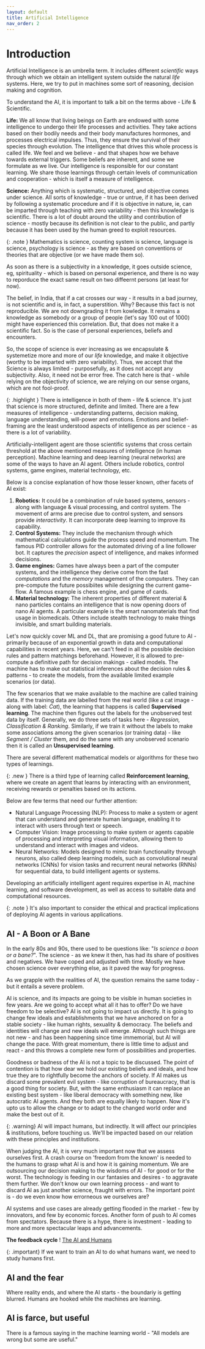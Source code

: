 ```yaml
---
layout: default
title: Artificial Intelligence
nav_order: 2
---
```


# Introduction

Artificial Intelligence is an umbrella term. It includes different *scientific* ways through which we obtain an intelligent system outside the natural *life* systems.
Here, we try to put in machines some sort of reasoning, decision making and cognition.

To understand the AI, it is important to talk a bit on the terms above - Life & Scientific.

**Life:** We all know that living beings on Earth are endowed with some intelligence to undergo their life processes and activities. They take actions based on their bodily needs and their body manufactures hormones, and processes electrical impulses. Thus, they ensure the survival of their species through evolution. The intelligence that drives this whole process is called life. We feel and we believe - and that shapes how we behave towards external triggers. Some beliefs are inherent, and some we formulate as we live. Our intelligence is responsible for our constant learning. We share those learnings through certain levels of communication and cooperation - which is itself a measure of intelligence.

**Science:** Anything which is systematic, structured, and objective comes under science. All sorts of knowledge - true or untrue, if it has been derived by following a systematic procedure and if it is objective in nature, ie, can be imparted through teaching with zero variability - then this knowledge is scientific. There is a lot of doubt around the utility and contribution of science - mostly because its definition is not clear to the public, and partly because it has been used by the human greed to exploit resources. 

{: .note }
Mathematics is science, counting system is science, language is science, psychology is science - as they are based on conventions or theories that are objective (or we have made them so).

As soon as there is a subjectivity in a knowledge, it goes outside science, eg, spirituality - which is based on personal experience, and there is no way to reporduce the exact same result on two diffeernt persons (at least for now). 

The belief, in India, that if a cat crosses our way - it results in a bad journey, is not scientific and is, in fact, a superstition. Why? Because this fact is not reproducible. We are not downgrading it from kowledge. It remains a knowledge as somebody or a group of people (let's say 100 out of 1000) might have experienced this correlation. But, that does not make it a scientific fact. So is the case of personal experiences, beliefs and encounters. 

So, the scope of science is ever increasing as we encapsulate & systemetize more and more of our *life* knowledge, and make it objective (worthy to be imparted with zero variability). Thus, we accept that the Science is always limited - purposefully, as it does not accept any subjectivity. Also, it need not be error free. The catch here is that - while relying on the objectivity of science, we are relying on our sense organs, which are not fool-proof.

{: .highlight }
There is intelligence in both of them - life & science. It's just that science is more structured, definite and limited. There are a few measures of intelligence - understanding patterns, decision making, language understanding, will-power and emotions.
Emotions and belief-framing are the least understood aspects of intelligence as per science - as there is a lot of variability.

Artificially-intelligent agent are those scientific systems that cross certain threshold at the above mentioned measures of intelligence (in human perception).
Machine learning and deep learning (neural networks) are some of the ways to have an AI agent. Others include robotics, control systems, game engines, material technology, etc.

Below is a concise explanation of how those lesser known, other facets of AI exist:
1. **Robotics:** It could be a combination of rule based systems, sensors - along with language & visual processing, and control system. The movement of arms are precise due to control system, and sensors provide *interactivity*. It can incorporate deep learning to improve its capability.
2. **Control Systems:** They include the mechanism through which mathematical calculations guide the process speed and momentum. The famous PID controller allows for the automated driving of a line follower bot. It captures the *precision* aspect of intelligence, and makes informed decisions.
3. **Game engines:** Games have always been a part of the computer systems, and the intelligence they derive come from the fast *computations* and the *memory* management of the computers. They can pre-compute the future possibiites while designing the current game-flow. A famous example is chess engine, and game of cards.
4. **Material technology:** The inherent properties of different material & nano particles contains an intelligence that is now opening doors of nano AI agents. A particular example is the smart nanomaterials that find usage in biomedicals. Others include stealth technology to make things invisible, and smart building materials.

Let's now quickly cover ML and DL, that are promising a good future to AI - primarily because of an exponential growth in data and computational capabilities in recent years.
Here, we can't feed in all the possible decision rules and pattern matchings beforehand. However, it is allowed to pre-compute a definitive path for decision makings - called models. The machine has to make out statistical inferences about the decision rules & patterns - to create the models, from the available limited example scenarios (or data).

The few scenarios that we make available to the machine are called training data.
If the training data are labelled from the real world (like a cat image - along with label: *Cat*), the learning that happens is called **Supervised learning**. The machine then figures out the labels for the unobserved test data by itself. Generally, we do three sets of tasks here - *Regression, Classification & Ranking*.
Similarly, if we train it without the labels to make some associations among the given scenarios (or training data) - like *Segment / Cluster* them, and do the same with any unobserved scenario then it is called an **Unsupervised learning**.

There are several different mathematical models or algorithms for these two types of learnings. 

{: .new }
There is a third type of learning called **Reinforcement learning**, where we create an agent that learns by interacting with an environment, receiving rewards or penalties based on its actions. 

Below are few terms that need our further attention:
- Natural Language Processing (NLP): Process to make a system or agent that can understand and generate human language, enabling it to interact with users through text or speech.
- Computer Vision: Image processing to make system or agents capable of processing and interpreting visual information, allowing them to understand and interact with images and videos.
- Neural Networks: Models designed to mimic brain functionality through neurons, also called deep learning models, such as convolutional neural networks (CNNs) for vision tasks and recurrent neural networks (RNNs) for sequential data, to build intelligent agents or systems.


Developing an artificially intelligent agent requires expertise in AI, machine learning, and software development, as well as access to suitable data and computational resources. 

{: .note }
It's also important to consider the ethical and practical implications of deploying AI agents in various applications.


## AI - A Boon or A Bane

In the early 80s and 90s, there used to be questions like: "*Is science a boon or a bane?*". The science - as we knew it then, has had its share of positives and negatives. We have coped and adjusted with time. Mostly we have chosen science over everything else, as it paved the way for progress.

As we grapple with the realities of AI, the question remains the same today - but it entails a severe problem.

AI is science, and its impacts are going to be visible in human societies in few years. Are we going to accept what all it has to offer? Do we have freedom to be selective? AI is not going to impact us directly. It is going to change few ideals and establishments that we have anchored on for a stable society - like human rights, sexuality & democracy. The beliefs and identities will change and new ideals will emerge. Although such things are not new - and has been happening since time immemorial, but AI will change the pace. With great momentum, there is little time to adjust and react - and this throws a complete new form of possibilities and properties.

Goodness or badness of the AI is not a topic to be discussed. The point of contention is that how dear we hold our existing beliefs and ideals, and how true they are to rightfully become the anchors of society. If AI makes us discard some prevalent evil system - like corruption of bureaucracy, that is a good thing for society. But, with the same enthusiasm it can replace an existing best system - like liberal democracy with something new, like autocratic AI agents. And they both are equally likely to happen. Now it's upto us to allow the change or to adapt to the changed world order and make the best out of it. 

{: .warning}
AI will impact humans, but indirectly. It will affect our principles & institutions, before touching us. We'll be impacted based on our relation with these principles and institutions.

When judging the AI, it is very much important now that we assess ourselves first. A crash course on 'freedom from the known' is needed to the humans to grasp what AI is and how it is gaining momentum. We are outsourcing our decision making to the wisdoms of AI - for good or for the worst. The technology is feeding in our fantasies and desires - to aggravate them further.
We don't know our own learning process - and want to discard AI as just another science, fraught with errors. The important point is - do we even know how errorneous we ourselves are?

AI systems and use cases are already getting flooded in the market - few by innovators, and few by economic forces. Another form of push to AI comes from spectators. Because there is a hype, there is investment - leading to more and more spectacular leaps and advancements.

**The feedback cycle**
! [The AI and Humans](/assets/images/cycle.png)

{: .important}
If we want to train an AI to do what humans want, we need to study humans first.


## AI and the fear

Where reality ends, and where the AI starts - the boundariy is getting blurred.
Humans are hooked while the machines are learning.


## AI is farce, but useful

There is a famous saying in the machine learning world - "All models are wrong but some are useful."